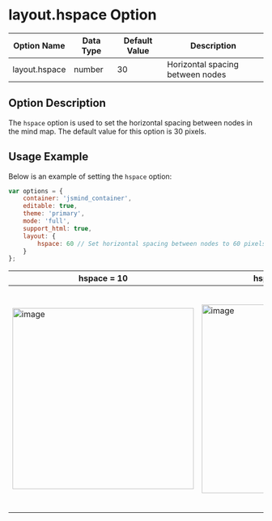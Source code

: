 # layout.hspace Option

| Option Name | Data Type | Default Value | Description |
| --- | --- | --- | --- |
| layout.hspace | number | 30 | Horizontal spacing between nodes |

## Option Description

The `hspace` option is used to set the horizontal spacing between nodes in the mind map. The default value for this option is 30 pixels.

## Usage Example

Below is an example of setting the `hspace` option:

```javascript
var options = {
    container: 'jsmind_container',
    editable: true,
    theme: 'primary',
    mode: 'full',
    support_html: true,
    layout: {
        hspace: 60 // Set horizontal spacing between nodes to 60 pixels
    }
};
```

| hspace = 10 | hspace = 30 (default) | hspace = 60 |
| --- | --- | --- |
| <img width="358" alt="image" src="https://github.com/hizzgdev/jsmind/assets/1690290/667ff99d-2f65-43a1-9714-1088cfbdf7a8"> | <img width="373" alt="image" src="https://github.com/hizzgdev/jsmind/assets/1690290/45118a06-8683-4e53-92a2-ae255784afd1"> | <img width="442" alt="image" src="https://github.com/hizzgdev/jsmind/assets/1690290/89a2df73-a3dc-45b0-b3c9-1c22ad37a921"> |
